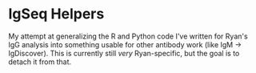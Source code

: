 # IgSeq Helpers

My attempt at generalizing the R and Python code I've written for Ryan's IgG
analysis into something usable for other antibody work (like IgM ->
IgDiscover).  This is currently still *very* Ryan-specific, but the goal is to
detach it from that.
